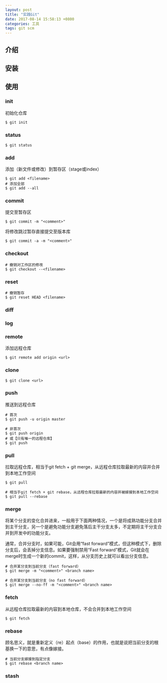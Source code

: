 ```yaml
---
layout: post
title: "实践Git"
date: 2017-08-14 15:58:13 +0800
categories: 工具
tags: git scm
---
```


## 介绍



## 安装



## 使用

### init

初始化仓库

```shell
$ git init
```
### status

```shell
$ git status
```



### add

添加（新文件或修改）到暂存区（stage或index）

```shell
$ git add <filename>
# 添加全部
$ git add --all
```

### commit

提交至暂存区

```shell
$ git commit -m "<comment>"
```

将修改跳过暂存直接提交至版本库

```shell
$ git commit -a -m "<comment>"
```

### checkout

```shell
# 撤销对工作区的修改
$ git checkout --<filename>

```

### reset

```shell
# 撤销暂存
$ git reset HEAD <filename>
```



### diff

### log

### remote

添加远程仓库

```shell
$ git remote add origin <url>
```

### clone

```shell
$ git clone <url>
```



### push

推送到远程仓库

```shell
# 首次
$ git push -u origin master
```

```shell
# 非首次
$ git push origin
# 或【只有唯一的远程仓库】
$ git push
```

### pull

拉取远程仓库，相当于git fetch + git merge，从远程仓库拉取最新的内容并合并到本地工作空间

```shell
$ git pull
```

```shell
# 相当于git fetch + git rebase，从远程仓库拉取最新的内容并被嫁接到本地工作空间
$ git pull --rebase
```



### merge

将某个分支的变化合并进来，一般用于下面两种情况，一个是将成熟功能分支合并到主干分支，另一个是避免功能分支避免落后主干分支太多，不定期将主干分支合并到开发中的功能分支。

通常，合并分支时，如果可能，Git会用“fast forward”模式，但这种模式下，删除分支后，会丢掉分支信息。如果要强制禁用“Fast forward”模式，Git就会在merge时生成一个新的commit，这样，从分支历史上就可以看出分支信息。

```shell
# 合并某分支到当前分支（fast forward）
$ git merge -m "<comment>" <branch name>
```

```shell
# 合并某分支到当前分支（no fast forward）
$ git merge --no-ff -m "<comment>" <branch name>
```



### fetch

从远程仓库拉取最新的内容到本地仓库，不会合并到本地工作空间

```shell
$ git fetch
```



### rebase

顾名思义，就是重新定义（re）起点（base）的作用，也就是说把当前分支的根基换一下的意思，有点像嫁接。

```shell
# 当前分支嫁接到指定分支
$ git rebase <branch name>
```



### stash